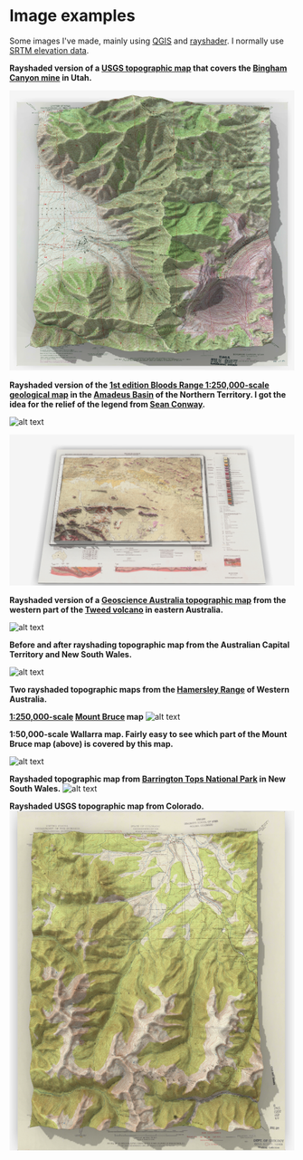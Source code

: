 # Image examples

Some images I've made, mainly using [QGIS](https://qgis.org/en/site/about/index.html) and [rayshader](https://www.rayshader.com/). I normally use [SRTM elevation data](https://dwtkns.com/srtm30m/).

**Rayshaded version of a [USGS topographic map](https://store.usgs.gov/filter-products?categories=%5B15%5D&page=1) that covers the [Bingham Canyon mine](https://en.wikipedia.org/wiki/Bingham_Canyon_Mine) in Utah.**

![alt text][BC_image]

[BC_image]: https://github.com/cverdel/image_examples/blob/main/figures/plot2.png?raw=true

**Rayshaded version of the [1st edition Bloods Range 1:250,000-scale geological map](https://geoscience.nt.gov.au/gemis/ntgsjspui/handle/1/81646) in the [Amadeus Basin](https://en.wikipedia.org/wiki/Amadeus_Basin) of the Northern Territory. I got the idea for the relief of the legend from [Sean Conway](https://muir-way.com/collections/vintage-relief#).**

![alt text][BR_image]

[BR_image]: https://github.com/cverdel/image_examples/blob/main/figures/Rplot07.jpg?raw=true

![alt text][BR_image2]

[BR_image2]: https://github.com/cverdel/image_examples/blob/main/figures/Rplot08.jpg?raw=true

**Rayshaded version of a [Geoscience Australia topographic map](https://www.ga.gov.au/scientific-topics/national-location-information/topographic-maps-data/topographic-maps) from the western part of the [Tweed volcano](https://en.wikipedia.org/wiki/Tweed_Volcano) in eastern Australia.**

![alt text][Tweed_image]

[Tweed_image]: https://github.com/cverdel/image_examples/blob/main/figures/Rplot05.jpg?raw=true

**Before and after rayshading topographic map from the Australian Capital Territory and New South Wales.**

![alt text][ACT_image]

[ACT_image]: https://github.com/cverdel/image_examples/blob/main/figures/Bimberi_small.jpg?raw=true

**Two rayshaded topographic maps from the [Hamersley Range](https://en.wikipedia.org/wiki/Hamersley_Range) of Western Australia.**

**[1:250,000-scale](https://geoscience-au.maps.arcgis.com/apps/opsdashboard/index.html#/7e8e72ea0cc042f588d1883d0e57d855) [Mount Bruce](https://en.wikipedia.org/wiki/Mount_Bruce_(Western_Australia)) map**
![alt text][WA_image2]

[WA_image2]: https://github.com/cverdel/image_examples/blob/main/figures/Rplot10.jpg?raw=true

**1:50,000-scale Wallarra map. Fairly easy to see which part of the Mount Bruce map (above) is covered by this map.**

![alt text][WA_image]

[WA_image]: https://github.com/cverdel/image_examples/blob/main/figures/WARplot05.jpg?raw=true

**Rayshaded topographic map from [Barrington Tops National Park](https://en.wikipedia.org/wiki/Barrington_Tops_National_Park) in New South Wales.**
![alt text][Barrington_image]

[Barrington_image]: https://github.com/cverdel/image_examples/blob/main/figures/NSW_Rplot.jpg?raw=true

**Rayshaded USGS topographic map from Colorado.**
![alt text][Fraser_image]

[Fraser_image]: https://github.com/cverdel/image_examples/blob/main/figures/CO_plot7.png?raw=true









